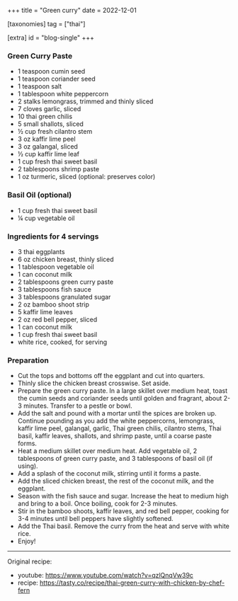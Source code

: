 +++
title = "Green curry"
date = 2022-12-01

[taxonomies]
tag = ["thai"]

[extra]
id = "blog-single"
+++

<!-- more -->

### Green Curry Paste
- 1 teaspoon cumin seed
- 1 teaspoon coriander seed
- 1 teaspoon salt
- 1 tablespoon white peppercorn
- 2 stalks lemongrass, trimmed and thinly sliced
- 7 cloves garlic, sliced
- 10 thai green chilis
- 5 small shallots, sliced
- ½ cup fresh cilantro stem
- 3 oz kaffir lime peel
- 3 oz galangal, sliced
- ½ cup kaffir lime leaf
- 1 cup fresh thai sweet basil
- 2 tablespoons shrimp paste
- 1 oz turmeric, sliced (optional: preserves color)

### Basil Oil (optional)

   - 1 cup fresh thai sweet basil
   - ¼ cup vegetable oil

### Ingredients for 4 servings

   - 3 thai eggplants
   - 6 oz chicken breast, thinly sliced
   - 1 tablespoon vegetable oil
   - 1 can coconut milk
   - 2 tablespoons green curry paste
   - 3 tablespoons fish sauce
   - 3 tablespoons granulated sugar
   - 2 oz bamboo shoot strip
   - 5 kaffir lime leaves
   - 2 oz red bell pepper, sliced
   - 1 can coconut milk
   - 1 cup fresh thai sweet basil
   - white rice, cooked, for serving

### Preparation

   - Cut the tops and bottoms off the eggplant and cut into quarters.
   - Thinly slice the chicken breast crosswise. Set aside.
   - Prepare the green curry paste. In a large skillet over medium heat, toast the cumin seeds and coriander seeds until golden and fragrant, about 2-3 minutes. Transfer to a pestle or bowl.
   - Add the salt and pound with a mortar until the spices are broken up. Continue pounding as you add the white peppercorns, lemongrass, kaffir lime peel, galangal, garlic, Thai green chilis, cilantro stems, Thai basil, kaffir leaves, shallots, and shrimp paste, until a coarse paste forms.
   - Heat a medium skillet over medium heat. Add vegetable oil, 2 tablespoons of green curry paste, and 3 tablespoons of basil oil (if using).
   - Add a splash of the coconut milk, stirring until it forms a paste.
   - Add the sliced chicken breast, the rest of the coconut milk, and the eggplant.
   - Season with the fish sauce and sugar. Increase the heat to medium high and bring to a boil. Once boiling, cook for 2-3 minutes.
   - Stir in the bamboo shoots, kaffir leaves, and red bell pepper, cooking for 3-4 minutes until bell peppers have slightly softened.
   - Add the Thai basil. Remove the curry from the heat and serve with white rice.
   - Enjoy!

---
Original recipe:
- youtube: https://www.youtube.com/watch?v=qzlQnqVw39c
- recipe: https://tasty.co/recipe/thai-green-curry-with-chicken-by-chef-fern
